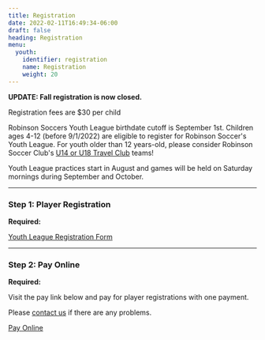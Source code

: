 ```yaml
---
title: Registration
date: 2022-02-11T16:49:34-06:00
draft: false
heading: Registration
menu:
  youth:
    identifier: registration
    name: Registration
    weight: 20
---
```

**UPDATE: Fall registration is now closed.**



Registration fees are $30 per child

Robinson Soccers Youth League birthdate cutoff is September 1st.  Children ages 4-12 (before 9/1/2022) are eligible to register for Robinson Soccer's Youth League.  For youth older than 12 years-old, please consider Robinson Soccer Club's [U14 or U18 Travel Club](/club/) teams!

Youth League practices start in August and games will be held on Saturday mornings during September and October.

- - -

### Step 1: Player Registration

**Required:**

[Youth League Registration Form](#)

- - -

### Step 2: Pay Online

**Required:**

Visit the pay link below and pay for player registrations with one payment.

Please [contact us](/youth/contact/) if there are any problems.

[Pay Online](#)